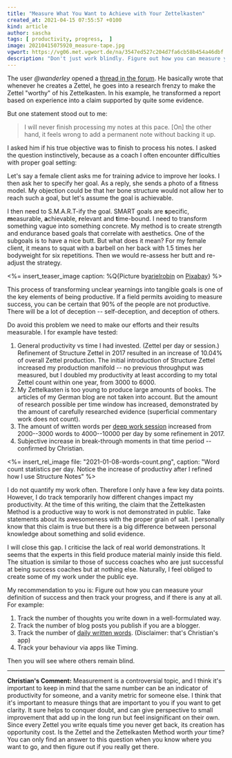 ```yaml
---
title: "Measure What You Want to Achieve with Your Zettelkasten"
created_at: 2021-04-15 07:55:57 +0100
kind: article
author: sascha
tags: [ productivity, progress,  ]
image: 20210415075920_measure-tape.jpg
vgwort: https://vg06.met.vgwort.de/na/3547ed527c204d7fa6cb58b454a46dbf
description: "Don't just work blindly. Figure out how you can measure your definition of success and then track your progress, and if there is any at all."
---
```


The user *@wanderley* opened a [thread in the forum](https://forum.zettelkasten.de/discussion/900/when-is-it-time-to-write-a-note). He basically wrote that whenever he creates a Zettel, he goes into a research frenzy to make the Zettel "worthy" of his Zettelkasten. In his example, he transformed a report based on experience into a claim supported by quite some evidence.

But one statement stood out to me:

> I will never finish processing my notes at this pace. [On] the other hand, it feels wrong to add a permanent note without backing it up.

I asked him if his true objective was to finish to process his notes. I asked the question instinctively, because as a coach I often encounter difficulties with proper goal setting:

Let's say a female client asks me for training advice to improve her looks. I then ask her to specify her goal. As a reply, she sends a photo of a fitness model. My objection could be that her bone structure would not allow her to reach such a goal, but let's assume the goal is achievable.

I then need to S.M.A.R.T-ify the goal. SMART goals are **s**pecific, **m**easurable, **a**chievable, **r**elevant and **t**ime-bound. I need to transform something vague into something concrete. My method is to create strength and endurance based goals that correlate with aesthetics. One of the subgoals is to have a nice butt. But what does it mean? For my female client, it means to squat with a barbell on her back with 1.5 times her bodyweight for six repetitions. Then we would re-assess her butt and re-adjust the strategy.


<%= insert_teaser_image caption: %Q{Picture by<a href="https://pixabay.com/de/users/arielrobin-2483349">arielrobin</a> on <a href="https://pixabay.com/">Pixabay</a>} %>


This process of transforming unclear yearnings into tangible goals is one of the key elements of being productive. If a field permits avoiding to measure success, you can be certain that 90% of the people are not productive. There will be a lot of deception -- self-deception, and deception of others.

Do avoid this problem we need to make our efforts and their results measurable. I for example have tested:

1. General productivity vs time I had invested. (Zettel per day or session.) Refinement of Structure Zettel in 2017 resulted in an increase of 10.04% of overall Zettel production. The initial introduction of Structure Zettel increased my production manifold -- no previous throughput was measured, but I doubled my productivity at least according to my total Zettel count within one year, from 3000 to 6000.
1. My Zettelkasten is too young to produce large amounts of books. The articles of my German blog are not taken into account. But the amount of research possible per time window has increased, demonstrated by the amount of carefully researched evidence (superficial commentary work does not count).
1. The amount of written words per [deep work session](https://zettelkasten.de/posts/practical-integration-deep-work/) increased from 2000--3000 words to 4000--10000 per day by some refinement in 2017.
1. Subjective increase in break-through moments in that time period -- confirmed by Christian.


<%= insert_rel_image file: "2021-01-08-words-count.png", caption: "Word count statistics per day. Notice the increase of productivy after I refined how I use Structure Notes" %>


I do not quantify my work often. Therefore I only have a few key data points. However, I do track temporarily how different changes impact my productivity. At the time of this writing, the claim that the Zettelkasten Method is a productive way to work is not demonstrated in public. Take statements about its awesomeness with the proper grain of salt. I personally know that this claim is true but there is a big difference between personal knowledge about something and solid evidence.

I will close this gap. I criticise the lack of real world demonstrations. It seems that the experts in this field produce material mainly inside this field. The situation is similar to those of success coaches who are just successful at being success coaches but at nothing else. Naturally, I feel obliged to create some of my work under the public eye.

My recommendation to you is: Figure out how you can measure your definition of success and then track your progress, and if there is any at all. For example:

1. Track the number of thoughts you write down in a well-formulated way.
2. Track the number of blog posts you publish if you are a blogger.
3. Track the number of [daily written words](https://wordcounterapp.com/). (Disclaimer: that's Christian's app)
4. Track your behaviour via apps like Timing.

Then you will see where others remain blind.

----

**Christian's Comment:** Measurement is a controversial topic, and I think it's important to keep in mind that the same number can be an indicator of productivity for someone, and a vanity metric for someone else. I think that it's important to measure things that are important to you if you want to get clarity. It sure helps to conquer doubt, and can give perspective to small improvement that add up in the long run but feel insignificant on their own. Since every Zettel you write equals time you never get back, its creation has opportunity cost. Is the Zettel and the Zettelkasten Method worth _your_ time? You can only find an answer to this question when you know where you want to go, and then figure out if you really get there.
